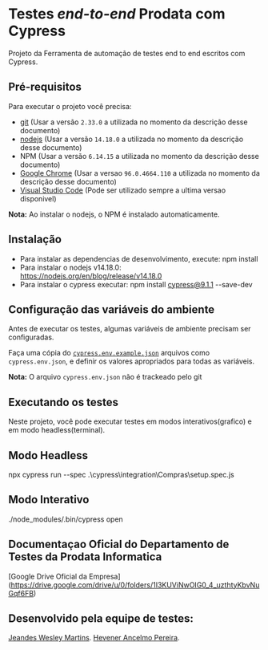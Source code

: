 # Testes _end-to-end_ Prodata com Cypress

Projeto da Ferramenta de automação de testes end to end escritos com Cypress.

## Pré-requisitos

Para executar o projeto você precisa:

- [git](https://git-scm.com/downloads) (Usar a versão `2.33.0` a utilizada no momento da descrição desse documento)
- [nodejs](https://nodejs.org/en/blog/release/v14.18.0) (Usar a versão `14.18.0` a utilizada no momento da descrição desse documento)
- NPM (Usar a versão `6.14.15` a utilizada no momento da descrição desse documento)
- [Google Chrome](https://www.google.com/intl/pt_br/chrome/) (Usar a versao `96.0.4664.110` a utilizada no momento da descrição desse documento)
- [Visual Studio Code](https://code.visualstudio.com/Download) (Pode ser utilizado sempre a ultima versao disponivel)

**Nota:** Ao instalar o nodejs, o NPM é instalado automaticamente.

## Instalação

- Para instalar as dependencias de desenvolvimento, execute: npm install
- Para instalar o nodejs v14.18.0: https://nodejs.org/en/blog/release/v14.18.0
- Para instalar o cypress executar: npm install cypress@9.1.1 --save-dev

## Configuração das variáveis do ambiente

Antes de executar os testes, algumas variáveis de ambiente precisam ser configuradas.

Faça uma cópia do [`cypress.env.example.json`](./cypress.env.example.json) arquivos como `cypress.env.json`, e definir os valores apropriados para todas as variáveis.

**Nota:** O arquivo `cypress.env.json` não é trackeado pelo git

## Executando os testes

Neste projeto, você pode executar testes em modos interativos(grafico) e em modo headless(terminal).

## Modo Headless

npx cypress run --spec .\cypress\integration\Compras\setup.spec.js

## Modo Interativo

./node_modules/.bin/cypress open

## Documentaçao Oficial do Departamento de Testes da Prodata Informatica
[Google Drive Oficial da Empresa] (https://drive.google.com/drive/u/0/folders/1I3KUViNwOIG0_4_uzthtyKbvNuGqf6FB)

## Desenvolvido pela equipe de testes:

[Jeandes Wesley Martins](https://github.com/jeandeswesley).
[Hevener Ancelmo Pereira](https://github.com/hevener10).
